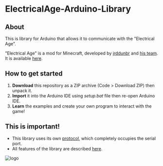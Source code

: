 # ElectricalAge-Arduino-Library

## About
This is library for Arduino that allows it to communicate with the "Electrical Age".

"Electrical Age" is a mod for Minecraft, developed by [jrddunbr](https://github.com/jrddunbr) and [his team](https://github.com/jrddunbr/ElectricalAge#main-developers). It is available [here](https://github.com/jrddunbr/ElectricalAge).

## How to get started
1) **Download** this repository as a ZIP archive (Code > Download ZIP) then unpack it.
2) **Import** it into the Arduino IDE using *setup.bat* file then re-open Arduino IDE.
3) **Learn** the examples and create your own program to interact with the game!

## This is important!
* This library uses its own [protocol](./PROTOCOL.md), which completely occupies the serial port.
* All features of the library are described [here](./FEATURES.md).

![logo](https://raw.githubusercontent.com/jrddunbr/electrical-age.github.io/master/assets/favicon.ico)
